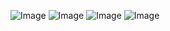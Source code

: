 ![Image](https://github.com/yuanwang713/Just-Capital/blob/master/GoodData/Ranked%20Reps%20by%20Amount%20Won.png)
![Image](https://github.com/yuanwang713/Just-Capital/blob/master/GoodData/Monthly%20Sales%20by%20Region.png)
![Image](https://github.com/yuanwang713/Just-Capital/blob/master/GoodData/Top%2010%20Tweet%20Data.png)
![Image](https://github.com/yuanwang713/Just-Capital/blob/master/GoodData/Five%20Stage%20Report.png)
